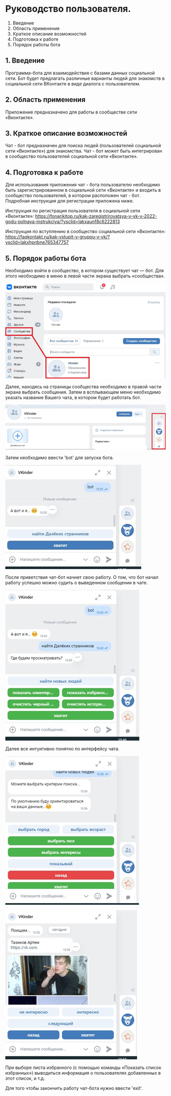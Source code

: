 # Руководство пользователя.

1.	Введение
2.	Область применения
3.	Краткое описание возможностей
4.	Подготовка к работе
5.	Порядок работы бота


## 1. Введение
Программа-бота для взаимодействия с базами данных социальной сети. Бот будет предлагать различные варианты людей для знакомств в социальной сети ВКонтакте в виде диалога с пользователем.


## 2. Область применения

Приложение предназначено для работы в сообществе сети «Вконтакте».


## 3.	Краткое описание возможностей

Чат - бот предназначен для поиска людей (пользователей социальной сети «Вконтакте») для знакомства. Чат - бот может быть интегрирован в сообщество пользователей социальной сети «Вконтакте».


## 4.	Подготовка к работе

Для использования приложения чат - бота пользователю необходимо быть зарегистрированном в социальной сети «Вконтакте» и входить в сообщество пользователей, в котором расположен чат - бот. Подробная инструкция для регистрации приложена ниже.

Инструкция по регистрация пользователя в социальной сети «Вконтакте»: https://fonarikitop.ru/kak-zaregistrirovatsya-v-vk-v-2022-godu-polnaya-instrukciya/?ysclid=lakxaunf8c6222813

Инструкция по вступлению в сообщество социальной сети «Вконтакте»: https://faqkontakt.ru/kak-vstupit-v-gruppu-v-vk/?ysclid=lakxhpnbne765347757


## 5.	Порядок работы бота

Необходимо войти в сообщество, в котором существует чат — бот. Для этого необходимо в меню в левой части экрана выбрать «сообщества».

![](entrance.jpg)

Далее, находясь на страницы сообщества необходимо в правой части экрана выбрать сообщения. Затем в всплывающем меню необходимо указать название Вашего чата, в котором будет работать бот.

![](entrance2.jpg)

Затем необходимо ввести 'bot' для запуска бота.

![](nachalo.jpg)

После приветствия чат-бот начнет свою работу. О том, что бот начал работу успешно можно судить о выведенном сообщении в чате.

![](nachalo2.jpg)

Далее все интуитивно понятно по интерфейсу чата.

![](nachalo3.jpg)

![](nachalo4.jpg)

При выборе листа избранного (с помощью команды «Показать список избранных») выводиться информация о пользователях добавленных в этот список, и т.д.

Для того чтобы закончить работу чат-бота нужно ввести 'exit'.
